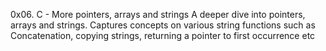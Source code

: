 0x06. C - More pointers, arrays and strings
A deeper dive into pointers, arrays and strings. Captures concepts on various string functions such as Concatenation, copying strings, returning a pointer to first occurrence etc
